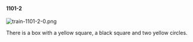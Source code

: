 #### 1101-2
![train-1101-2-0.png](https://github.com/lil-lab/nlvr/raw/master/nlvr/train/images/42/train-1101-2-0.png "train-1101-2-0.png")

There is a box with a yellow square, a black square and two yellow circles.